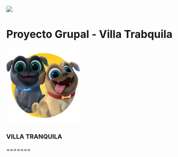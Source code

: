 <p align='left'>
    <img src='https://github.com/IgnaC02/VillaTranquila/blob/main/logo.png' </img>
</p>

# Proyecto Grupal - Villa Trabquila

<p align="left">
  <img height="200" src="./dog.png" />
</p>

### VILLA TRANQUILA
=======


